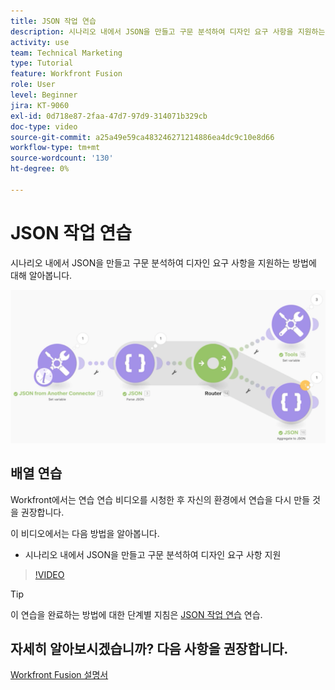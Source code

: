 ```yaml
---
title: JSON 작업 연습
description: 시나리오 내에서 JSON을 만들고 구문 분석하여 디자인 요구 사항을 지원하는 방법에 대해 알아봅니다. [!DNL Adobe Workfront Fusion].
activity: use
team: Technical Marketing
type: Tutorial
feature: Workfront Fusion
role: User
level: Beginner
jira: KT-9060
exl-id: 0d718e87-2faa-47d7-97d9-314071b329cb
doc-type: video
source-git-commit: a25a49e59ca483246271214886ea4dc9c10e8d66
workflow-type: tm+mt
source-wordcount: '130'
ht-degree: 0%

---
```


# JSON 작업 연습

시나리오 내에서 JSON을 만들고 구문 분석하여 디자인 요구 사항을 지원하는 방법에 대해 알아봅니다.

![Fusion 시나리오의 이미지](assets/final-functional-bits-and-bobs-2.png)

## 배열 연습

Workfront에서는 연습 연습 비디오를 시청한 후 자신의 환경에서 연습을 다시 만들 것을 권장합니다.

이 비디오에서는 다음 방법을 알아봅니다.

* 시나리오 내에서 JSON을 만들고 구문 분석하여 디자인 요구 사항 지원

>[!VIDEO](https://video.tv.adobe.com/v/335301/?quality=12&learn=on)

>[!TIP]
>
>이 연습을 완료하는 방법에 대한 단계별 지침은 [JSON 작업 연습](https://experienceleague.adobe.com/docs/workfront-learn/tutorials-workfront/fusion/exercises/working-with-json.html?lang=en) 연습.


## 자세히 알아보시겠습니까? 다음 사항을 권장합니다.

[Workfront Fusion 설명서](https://experienceleague.adobe.com/docs/workfront/using/adobe-workfront-fusion/workfront-fusion-2.html?lang=en)
